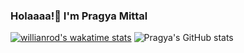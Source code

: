 ### Holaaaa!👋  I'm Pragya Mittal 
[![willianrod's wakatime stats](https://github-readme-stats.vercel.app/api/wakatime?username=wakatime)](https://github.com/anuraghazra/github-readme-stats)
![Pragya's GitHub stats](https://github-readme-stats.vercel.app/api?username=pragyamittal0&show_icons=true&theme=dracula)


<!--
**pragyamittal0/pragyamittal0** is a ✨ _special_ ✨ repository because its `README.md` (this file) appears on your GitHub profile.

Here are some ideas to get you started:

- 🔭 I’m currently working on ...
- 🌱 I’m currently learning ...
- 👯 I’m looking to collaborate on ...
- 🤔 I’m looking for help with ...
- 💬 Ask me about ...
- 📫 How to reach me: ...
- 😄 Pronouns: ...
- ⚡ Fun fact: ...
-->
